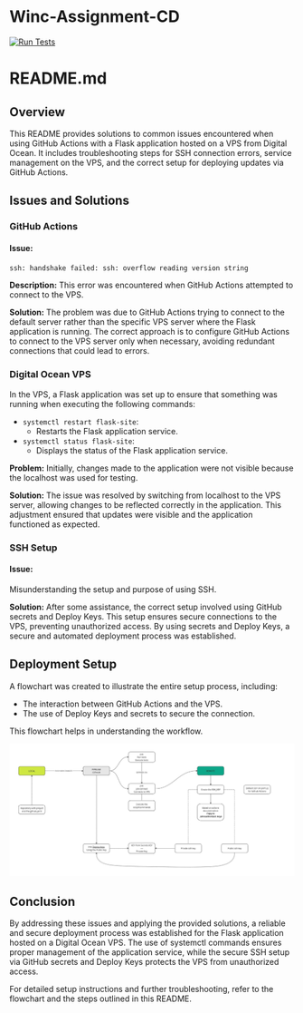 # Winc-Assignment-CD

[![Run Tests](https://github.com/Rhomekso/Winc-Assignment-CD/actions/workflows/testing.yml/badge.svg)](https://github.com/Rhomekso/Winc-Assignment-CD/actions/workflows/testing.yml)


# README.md

## Overview

This README provides solutions to common issues encountered when using GitHub Actions with a Flask application hosted on a VPS from Digital Ocean. It includes troubleshooting steps for SSH connection errors, service management on the VPS, and the correct setup for deploying updates via GitHub Actions.

## Issues and Solutions

### GitHub Actions

#### Issue:

```plaintext
ssh: handshake failed: ssh: overflow reading version string
```


**Description:**
This error was encountered when GitHub Actions attempted to connect to the VPS.

**Solution:**
The problem was due to GitHub Actions trying to connect to the default server rather than the specific VPS server where the Flask application is running. The correct approach is to configure GitHub Actions to connect to the VPS server only when necessary, avoiding redundant connections that could lead to errors.

### Digital Ocean VPS

In the VPS, a Flask application was set up to ensure that something was running when executing the following commands:
- `systemctl restart flask-site`:
  - Restarts the Flask application service.
- `systemctl status flask-site`:
  - Displays the status of the Flask application service.

**Problem:**
Initially, changes made to the application were not visible because the localhost was used for testing.

**Solution:**
The issue was resolved by switching from localhost to the VPS server, allowing changes to be reflected correctly in the application. This adjustment ensured that updates were visible and the application functioned as expected.

### SSH Setup

#### Issue:
Misunderstanding the setup and purpose of using SSH.

**Solution:**
After some assistance, the correct setup involved using GitHub secrets and Deploy Keys. This setup ensures secure connections to the VPS, preventing unauthorized access. By using secrets and Deploy Keys, a secure and automated deployment process was established.

## Deployment Setup

A flowchart was created to illustrate the entire setup process, including:
- The interaction between GitHub Actions and the VPS.
- The use of Deploy Keys and secrets to secure the connection.

This flowchart helps in understanding the workflow.

![Deployment Flowchart](flowchart.jpg)


## Conclusion

By addressing these issues and applying the provided solutions, a reliable and secure deployment process was established for the Flask application hosted on a Digital Ocean VPS. The use of systemctl commands ensures proper management of the application service, while the secure SSH setup via GitHub secrets and Deploy Keys protects the VPS from unauthorized access.

For detailed setup instructions and further troubleshooting, refer to the flowchart and the steps outlined in this README.

